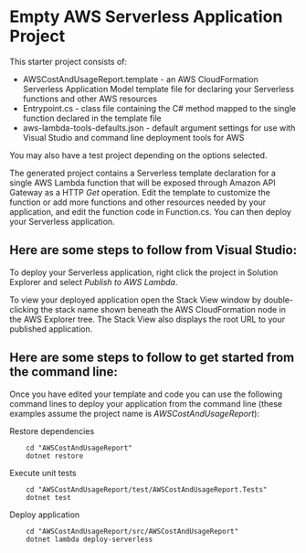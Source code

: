 # Empty AWS Serverless Application Project

This starter project consists of:
* AWSCostAndUsageReport.template - an AWS CloudFormation Serverless Application Model template file for declaring your Serverless functions and other AWS resources
* Entrypoint.cs - class file containing the C# method mapped to the single function declared in the template file
* aws-lambda-tools-defaults.json - default argument settings for use with Visual Studio and command line deployment tools for AWS

You may also have a test project depending on the options selected.

The generated project contains a Serverless template declaration for a single AWS Lambda function that will be exposed through Amazon API Gateway as a HTTP *Get* operation. Edit the template to customize the function or add more functions and other resources needed by your application, and edit the function code in Function.cs. You can then deploy your Serverless application.

## Here are some steps to follow from Visual Studio:

To deploy your Serverless application, right click the project in Solution Explorer and select *Publish to AWS Lambda*.

To view your deployed application open the Stack View window by double-clicking the stack name shown beneath the AWS CloudFormation node in the AWS Explorer tree. The Stack View also displays the root URL to your published application.

## Here are some steps to follow to get started from the command line:

Once you have edited your template and code you can use the following command lines to deploy your application from the command line (these examples assume the project name is *AWSCostAndUsageReport*):

Restore dependencies
```
    cd "AWSCostAndUsageReport"
    dotnet restore
```

Execute unit tests
```
    cd "AWSCostAndUsageReport/test/AWSCostAndUsageReport.Tests"
    dotnet test
```

Deploy application
```
    cd "AWSCostAndUsageReport/src/AWSCostAndUsageReport"
    dotnet lambda deploy-serverless
```
